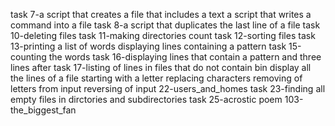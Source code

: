 task 7-a script that creates a file that includes a text
a script that writes a command into a file
task 8-a script that duplicates the last line of a file
task 10-deleting files
task 11-making directories count
task 12-sorting files
task 13-printing a list of words
displaying lines containing a pattern
task 15-counting the words
task 16-displaying lines that contain a pattern and three lines after
task 17-listing of lines in files that do not contain bin
display all the lines of a file starting with a letter
replacing characters
removing of letters from input
reversing of input
22-users_and_homes
task 23-finding all empty files in dirctories and subdirectories
task 25-acrostic poem
103-the_biggest_fan
